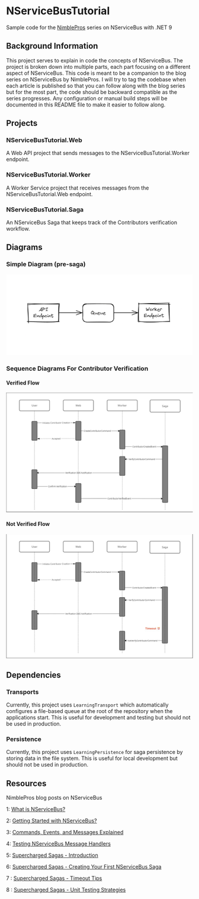 # NServiceBusTutorial

Sample code for the [NimblePros](https://nimblepros.com/) series on NServiceBus with .NET 9

## Background Information

This project serves to explain in code the concepts of NServiceBus. The project is broken down into multiple parts, each part focusing on a different aspect of NServiceBus. This code is meant to be a companion to the blog series on NServiceBus by NimblePros. I will try to tag the codebase when each article is published so that you can follow along with the blog series but for the most part, the code should be backward compatible as the series progresses. Any configuration or manual build steps will be documented in this README file to make it easier to follow along.

## Projects 

### NServiceBusTutorial.Web

A Web API project that sends messages to the NServiceBusTutorial.Worker endpoint.

### NServiceBusTutorial.Worker

A Worker Service project that receives messages from the NServiceBusTutorial.Web endpoint.

### NServiceBusTutorial.Saga 

An NServiceBus Saga that keeps track of the Contributors verification workflow.

## Diagrams

### Simple Diagram (pre-saga)

![Simplified Architecture](./docs/getting-started-architecture.png)

### Sequence Diagrams For Contributor Verification

#### Verified Flow

![Verified Flow](./docs/SagaVerifiedSequence.jpg)

#### Not Verified Flow

![Not Verified Flow](./docs/SagaTimeoutSequence.jpg)

## Dependencies

### Transports

Currently, this project uses `LearningTransport` which automatically configures a file-based queue at the root of the repository when the applications start. This is useful for development and testing but should not be used in production.

### Persistence

Currently, this project uses `LearningPersistence` for saga persistence by storing data in the file system. This is useful for local development but should not be used in production.

## Resources

NimblePros blog posts on NServiceBus

1: [What is NServiceBus?](https://blog.nimblepros.com/blogs/what-is-nservicebus/)

2: [Getting Started with NServiceBus?](https://blog.nimblepros.com/blogs/getting-started-with-nservicebus/)

3: [Commands, Events, and Messages Explained](https://blog.nimblepros.com/blogs/commands-events-messages-explained)

4: [Testing NServiceBus Message Handlers](https://blog.nimblepros.com/blogs/testing-nservicebus-message-handlers/)

5: [Supercharged Sagas - Introduction](https://blog.nimblepros.com/blogs/supercharged-sagas-introduction/)

6: [Supercharged Sagas - Creating Your First NServiceBus Saga](https://blog.nimblepros.com/blogs/supercharged-sagas-creating-your-first-nservicebus-saga/)

7 : [Supercharged Sagas - Timeout Tips](https://blog.nimblepros.com/blogs/supercharged-sagas-timeout-tips/)

8 : [Supercharged Sagas - Unit Testing Strategies](https://blog.nimblepros.com/blogs/supercharged-sagas-unit-testing-strategies/)
